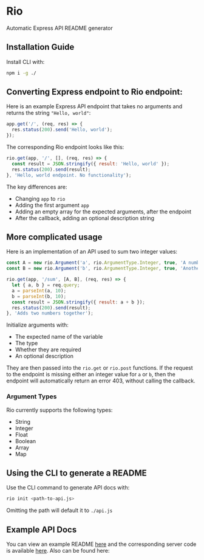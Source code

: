 # Rio
Automatic Express API README generator

## Installation Guide
Install CLI with:
```bash
npm i -g ./
```

## Converting Express endpoint to Rio endpoint:
Here is an example Express API endpoint that takes no arguments and returns the string `"Hello, world"`:

```javascript
app.get('/', (req, res) => {
  res.status(200).send('Hello, world');
});
```

The corresponding Rio endpoint looks like this:
```javascript
rio.get(app, '/', [], (req, res) => {
  const result = JSON.stringify({ result: 'Hello, world' });
  res.status(200).send(result);
}, 'Hello, world endpoint. No functionality');
```

The key differences are:
- Changing `app` to `rio`
- Adding the first argument `app`
- Adding an empty array for the expected arguments, after the endpoint
- After the callback, adding an optional description string

## More complicated usage
Here is an implementation of an API used to sum two integer values:

```javascript
const A = new rio.Argument('a', rio.ArgumentType.Integer, true, 'A number to be added');
const B = new rio.Argument('b', rio.ArgumentType.Integer, true, 'Another number to be added');

rio.get(app, '/sum', [A, B], (req, res) => {
  let { a, b } = req.query;
  a = parseInt(a, 10);
  b = parseInt(b, 10);
  const result = JSON.stringify({ result: a + b });
  res.status(200).send(result);
}, 'Adds two numbers together');
```

Initialize arguments with:
- The expected name of the variable
- The type
- Whether they are required
- An optional description

They are then passed into the `rio.get` or `rio.post` functions. If the request to the endpoint is missing either an integer value for `a` or `b`, then the endpoint will automatically return an error 403, without calling the callback.

### Argument Types
Rio currently supports the following types:
- String
- Integer
- Float
- Boolean
- Array
- Map

## Using the CLI to generate a README
Use the CLI command to generate API docs with:
```bash
rio init <path-to-api.js>
```
Omitting the path will default it to `./api.js`

## Example API Docs
You can view an example README [here](API-README.md) and the corresponding server code is available [here](api.js). Also can be found here:
